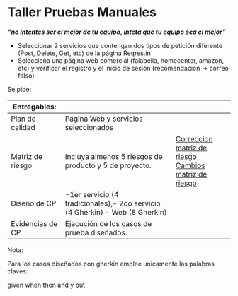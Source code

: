 # Taller Pruebas Manuales

***“no intentes ser el mejor de tu equipo, inteta que tu equipo sea el mejor”***

- Seleccionar 2 servicios que contengan dos tipos de petición diferente (Post, Delete, Get, etc) de la página Reqres.in
- Selecciona una página web comercial (falabella, homecenter, amazon, etc) y verificar el registro y el inicio de sesión (recomendación -> correo falso)

Se pide: 

| Entregables:  |  |  |
| --- | --- | --- |
| Plan de calidad | Página Web y servicios seleccionados |
| Matriz de riesgo | Incluya almenos 5 riesgos de producto y 5 de proyecto. | [Correccion matriz de riesgo](https://docs.google.com/spreadsheets/d/1tTSrFP63eQhAj_7GiLQO2QACCh6JKk77/edit?rtpof=true) <br> [Cambios matriz de riesgo](https://docs.google.com/document/d/1Abn4MpE0D7GgfmZXvEPPw0PczNEXjcPXugUXTGQbvy4/edit)  |
| Diseño de CP | -1er servicio (4 tradicionales),- 2do servicio (4 Gherkin) - Web (8 Gherkin) |
| Evidencias de CP | Ejecución de los casos de prueba diseñados. |

Nota:

Para los casos diseñados con gherkin emplee unicamente las palabras claves:

given when then and y but
